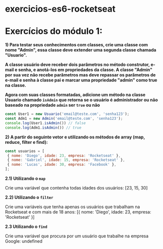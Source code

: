 # exercicios-es6-rocketseat

# Exercícios do módulo 1:

**1) Para testar seus conhecimentos com classes, crie uma classe com nome "Admin", essa classe deve
extender uma segunda classe chamada "Usuario".**

**A classe usuário deve receber dois parâmetros no método construtor, e-mail e senha, e anotá-los
em propriedades da classe. A classe "Admin" por sua vez não recebe parâmetros mas deve
repassar os parâmetros de e-mail e senha à classe pai e marcar uma propriedade "admin" como
true na classe.**

**Agora com suas classes formatadas, adicione um método na classe Usuario chamado `isAdmin` que
retorna se o usuário é administrador ou não baseado na propriedade `admin` ser `true` ou não** 

```JavaScript
const User1 = new Usuario('email@teste.com', 'senha123');
const Adm1 = new Admin('email@teste.com', 'senha123');
console.log(User1.isAdmin()) // false
console.log(Adm1.isAdmin()) // true
```

**2) A partir do seguinte vetor e utilizando os métodos de array (map, reduce, filter e find):**

```JavaScript
const usuarios = [
 { nome: 'Diego', idade: 23, empresa: 'Rocketseat' },
 { nome: 'Gabriel', idade: 15, empresa: 'Rocketseat' },
 { nome: 'Lucas', idade: 30, empresa: 'Facebook' },
];
```
**2.1) Utilizando o `map`**

Crie uma variável que contenha todas idades dos usuários: [23, 15, 30]

**2.2) Utilizando o `filter`**

Crie uma variáveis que tenha apenas os usuários que trabalham na Rocketseat e com mais de 18
anos: [{ nome: 'Diego', idade: 23, empresa: 'Rocketseat' }]

**2.3 Utilizando o ``find``**

Crie uma variável que procura por um usuário que trabalhe na empresa Google: undefined
